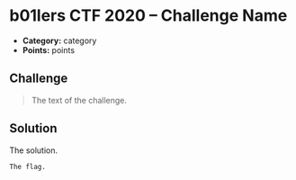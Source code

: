 # b01lers CTF 2020 – Challenge Name

* **Category:** category
* **Points:** points

## Challenge

> The text of 
> the challenge.

## Solution

The solution.

```
The flag.
```